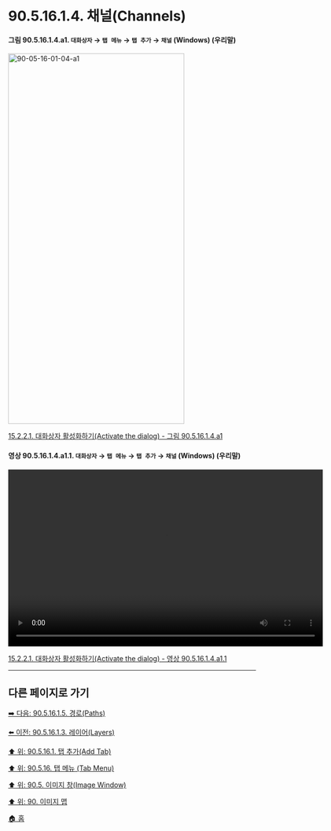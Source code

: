 # 90.5.16.1.4. 채널(Channels)

<a id="90-05-16-01-04-a1"></a>

#### 그림 90.5.16.1.4.a1. `대화상자` → `탭 메뉴` → `탭 추가` → `채널` (Windows) (우리말)
<img width="358" height="754" alt="90-05-16-01-04-a1" src="https://github.com/wonder13662/gimp/assets/15767104/f6392b83-0937-4c65-8f64-4f09d5a2e724" />

[15.2.2.1. 대화상자 활성화하기(Activate the dialog) - 그림 90.5.16.1.4.a1](./15-02-02-01-activate_the_dialog.md#90-05-16-01-04-a1)

<a id="90-05-16-01-04-a1-01"></a>

#### 영상 90.5.16.1.4.a1.1. `대화상자` → `탭 메뉴` → `탭 추가` → `채널` (Windows) (우리말)
<video controls="controls" width="640" height="360" src="https://github.com/wonder13662/gimp/assets/15767104/7bdaf130-7bcd-40f4-8258-0d651570e217"></video>

[15.2.2.1. 대화상자 활성화하기(Activate the dialog) - 영상 90.5.16.1.4.a1.1](./15-02-02-01-activate_the_dialog.md#90-05-16-01-04-a1-01)

***

## 다른 페이지로 가기

[➡️ 다음: 90.5.16.1.5. 경로(Paths)](./90-05-16-01-05-paths.md)

[⬅️ 이전: 90.5.16.1.3. 레이어(Layers)](./90-05-16-01-03-layers.md)

[⬆️ 위: 90.5.16.1. 탭 추가(Add Tab)](./90-05-16-01-00-add_tab.md)

[⬆️ 위: 90.5.16. 탭 메뉴 (Tab Menu)](./90-05-16-00-tab_menu.md)

[⬆️ 위: 90.5. 이미지 창(Image Window)](./90-05-00-image_window.md)

[⬆️ 위: 90. 이미지 맵](./90-00-image-map.md)

[🏠 홈](./00-home.md)